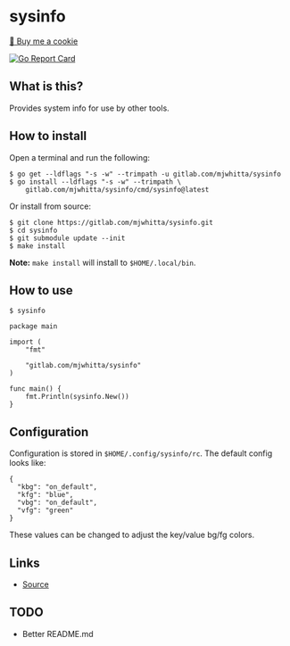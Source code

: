 # sysinfo

<a href="https://www.buymeacoffee.com/mjwhitta">🍪 Buy me a cookie</a>

[![Go Report Card](https://goreportcard.com/badge/gitlab.com/mjwhitta/sysinfo)](https://goreportcard.com/report/gitlab.com/mjwhitta/sysinfo)

## What is this?

Provides system info for use by other tools.

## How to install

Open a terminal and run the following:

```
$ go get --ldflags "-s -w" --trimpath -u gitlab.com/mjwhitta/sysinfo
$ go install --ldflags "-s -w" --trimpath \
    gitlab.com/mjwhitta/sysinfo/cmd/sysinfo@latest
```

Or install from source:

```
$ git clone https://gitlab.com/mjwhitta/sysinfo.git
$ cd sysinfo
$ git submodule update --init
$ make install
```

**Note:** `make install` will install to `$HOME/.local/bin`.

## How to use

```
$ sysinfo
```

```
package main

import (
    "fmt"

    "gitlab.com/mjwhitta/sysinfo"
)

func main() {
    fmt.Println(sysinfo.New())
}
```

## Configuration

Configuration is stored in `$HOME/.config/sysinfo/rc`. The default
config looks like:

```
{
  "kbg": "on_default",
  "kfg": "blue",
  "vbg": "on_default",
  "vfg": "green"
}
```

These values can be changed to adjust the key/value bg/fg colors.

## Links

- [Source](https://gitlab.com/mjwhitta/sysinfo)

## TODO

- Better README.md
